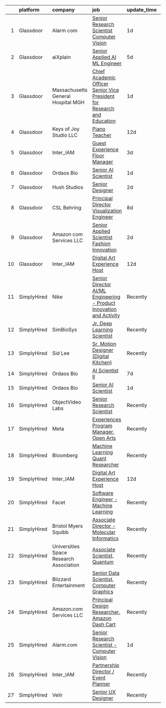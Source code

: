 

|    | platform    | company                                 | job                                                                                                                                                                                                                                                                                                                                                                                                                                                                                                                                                                                                                                                                                                                                                                                                                                                                                                                                                                                                                                                                                                                                                                                                                                                                                                                                                                   | update_time   | location            |
|---:|:------------|:----------------------------------------|:----------------------------------------------------------------------------------------------------------------------------------------------------------------------------------------------------------------------------------------------------------------------------------------------------------------------------------------------------------------------------------------------------------------------------------------------------------------------------------------------------------------------------------------------------------------------------------------------------------------------------------------------------------------------------------------------------------------------------------------------------------------------------------------------------------------------------------------------------------------------------------------------------------------------------------------------------------------------------------------------------------------------------------------------------------------------------------------------------------------------------------------------------------------------------------------------------------------------------------------------------------------------------------------------------------------------------------------------------------------------|:--------------|:--------------------|
|  1 | Glassdoor   | Alarm com                               | [Senior Research Scientist   Computer Vision](https://www.glassdoor.com/partner/jobListing.htm?pos=104&ao=1136043&s=58&guid=000001830740e9a6ab100c4b76b0b044&src=GD_JOB_AD&t=SR&vt=w&ea=1&cs=1_314b0313&cb=1662274038613&jobListingId=1008114529215&jrtk=3-0-1gc3k1qjbj4hj801-1gc3k1qk2ihmq800-f0240c73291185c5-)                                                                                                                                                                                                                                                                                                                                                                                                                                                                                                                                                                                                                                                                                                                                                                                                                                                                                                                                                                                                                                                     | 1d            | Tysons Corner, VA   |
|  2 | Glassdoor   | aiXplain                                | [Senior Applied AI ML Engineer](https://www.glassdoor.com/partner/jobListing.htm?pos=109&ao=1136043&s=58&guid=000001830740e9a6ab100c4b76b0b044&src=GD_JOB_AD&t=SR&vt=w&ea=1&cs=1_57286745&cb=1662274038613&jobListingId=1008101286720&jrtk=3-0-1gc3k1qjbj4hj801-1gc3k1qk2ihmq800-76025618883c1aae-)                                                                                                                                                                                                                                                                                                                                                                                                                                                                                                                                                                                                                                                                                                                                                                                                                                                                                                                                                                                                                                                                   | 5d            | Remote              |
|  3 | Glassdoor   | Massachusetts General Hospital MGH      | [Chief Academic Officer Senior Vice President for Research and Education](https://www.glassdoor.com/partner/jobListing.htm?pos=108&ao=1136043&s=58&guid=000001830740e9a6ab100c4b76b0b044&src=GD_JOB_AD&t=SR&vt=w&cs=1_37724ab3&cb=1662274038613&jobListingId=1008114461049&jrtk=3-0-1gc3k1qjbj4hj801-1gc3k1qk2ihmq800-7969cda9c33f92ee-)                                                                                                                                                                                                                                                                                                                                                                                                                                                                                                                                                                                                                                                                                                                                                                                                                                                                                                                                                                                                                              | 1d            | Boston, MA          |
|  4 | Glassdoor   | Keys of Joy  Studio  LLC                | [Piano Teacher](https://www.glassdoor.com/partner/jobListing.htm?pos=101&ao=1110586&s=58&guid=000001830740e9a6ab100c4b76b0b044&src=GD_JOB_AD&t=SR&vt=w&ea=1&cs=1_acf3f13e&cb=1662274038613&jobListingId=1008085726660&cpc=8AC01DCC8FF2DC38&jrtk=3-0-1gc3k1qjbj4hj801-1gc3k1qk2ihmq800-971d953e7f2685a3--6NYlbfkN0D4nuovUOU2dPryPr7-xanE7ZFWASvaSyNm3BqXIbrO0tXpTU9vesTaIQwmxN8SZa2fwb-3gCGoJckE8qGF5rWUG02_ZIiFWp4qiEQqjdoGoVBxJO6evwX5FpfwI5i43yV18YwT0IHt_5gX3FJirhOGsxjtKVmv7GIovDG8rqtm6IPjn2zfW9RvFYx9wC4I7TAQGsEP1KhDvDvSxcwZIC8GXNCrYpESd_FCMpB3Wmr6bCpLhhiyZ-Lp79QgJC5kDPfCQwsWE8lpHWKQ-Lio9lzogq7JiT8YkGE3yPfaSdafRpAt9GJnflKuXj4SLw17A35gjfyixHacQnJC0q11MjYA1t-Ht5W2hlbJGQvq1mlnDTADQZfeLjAsTbHW9CCc39X4-_RCLeJDjy3z3262QRLDNw2_x9B7ECeblzPLu7BdO68pCpcEjCnufURCa_UTlKmY31eNAST-AwuVrP0fCXjy88yZGQJwNnv0LVR22Str8m-rskzDBJ7w3pYZ470lKDU%3D)                                                                                                                                                                                                                                                                                                                                                                                                                                                                                                                | 12d           | Leawood, KS         |
|  5 | Glassdoor   | Inter_IAM                               | [Guest Experience Floor Manager](https://www.glassdoor.com/partner/jobListing.htm?pos=107&ao=1136043&s=58&guid=000001830740e9a6ab100c4b76b0b044&src=GD_JOB_AD&t=SR&vt=w&ea=1&cs=1_2e73f5d0&cb=1662274038613&jobListingId=1008105478070&jrtk=3-0-1gc3k1qjbj4hj801-1gc3k1qk2ihmq800-8295091c7ba2792d-)                                                                                                                                                                                                                                                                                                                                                                                                                                                                                                                                                                                                                                                                                                                                                                                                                                                                                                                                                                                                                                                                  | 3d            | Manhattan           |
|  6 | Glassdoor   | Ordaos Bio                              | [Senior AI Scientist](https://www.glassdoor.com/partner/jobListing.htm?pos=102&ao=1110586&s=58&guid=000001830740e9a6ab100c4b76b0b044&src=GD_JOB_AD&t=SR&vt=w&cs=1_bb0afa42&cb=1662274038613&jobListingId=1008114133794&cpc=9908D8D4413DBB8A&jrtk=3-0-1gc3k1qjbj4hj801-1gc3k1qk2ihmq800-8043975ded395adf--6NYlbfkN0DG4ntHtB_rMsnfhgmnSvK2brktLme1L4SiDeJjQ-izrVOLqRJ5-yjEhSyAj73O13RRNJJ4EA85-JGG-xWALzlYmvIjbLuO-i34ipPSFc7XDu1yg3Vzb8JI0J2bCFZNxPAhkKxbYJCJQVALgqT7-PJW21-0ibfGmlNYXmCLZaUrlxLMX__XJgOrCcly87QUrIRQu1_9wSuLwlbM8s60Rut07jaoaZSz7oOe9meryZOssql7ESEnyX9ft-WcYWHtk6OTAguCmIttsM2wbL_YYkJ0YXzynhWGxT1h1xBmy4rBhVlGB_pgMwn-viEVAKwckFlqcdFA51sbt0gZ6yQMqw-x1tvQP7cf7iIS6pCuv16OpNIZYaVCRcm492-ARJF3IP2W8bl0s9KkgsKemqq2mWcHLAz0_gT_GZk9Z-ro10jsFGK-vGZ1CvTt6kY6-Sv1YCIju8aaoleiUIdkX9PXFvmrbwwNDIwZ0UnfWUKQO8iDrcftRnB-rf3Tn8rwbbVDv6G8uR9pyTNzE5v25LLuhVYpby4keKTWJtmIe7CB8NuKIkkMHR0PsMEGFBVocd5u3J-hoioxlB-6dntpAmeh1XpKwb-j2Csz8bm8ZqtUSxsWFl-CjFXZWtYKVgNS72fP5tt_LlFWRpQpXgXh79PJJrw589Al5ovMWk4NTu5Kt3Q7NA3Anbyo8hQmKYzNotU4poDI7_FQo8Xl-cIQSOFdl-uUCPZYt-IAkdGIE4a5fObTX3KT23KEy-PKyRwArQ6K2zSNDcZiVeHJHjQ0aI0traJP7BOJi5UbGeeLBvsm29Wd2F6t3CGEORURwjTiHMJYeHoGeqY1n5Fe3sLf0NOfY2j5xEA9OC12xYw__tiNxOSqmsOLcogsKK84nb2XtgJl_jUGkWbyouRPiY8c-rTXn633f2mXd7Y3Ct_ZndQYE3AP41wD5hYk1Gh7UwlHataWX1OOX9RcUSbJf-MesyQ3FlLfm4M2SbTqZDMf_l6RQB-6Gg%3D%3D) | 1d            | Manhattan           |
|  7 | Glassdoor   | Hush Studios                            | [Senior Designer](https://www.glassdoor.com/partner/jobListing.htm?pos=105&ao=1136043&s=58&guid=000001830740e9a6ab100c4b76b0b044&src=GD_JOB_AD&t=SR&vt=w&cs=1_34e460fe&cb=1662274038613&jobListingId=1008110942193&jrtk=3-0-1gc3k1qjbj4hj801-1gc3k1qk2ihmq800-aacaa0183ed612b9-)                                                                                                                                                                                                                                                                                                                                                                                                                                                                                                                                                                                                                                                                                                                                                                                                                                                                                                                                                                                                                                                                                      | 2d            | Brooklyn, NY        |
|  8 | Glassdoor   | CSL Behring                             | [Principal Director  Visualization Engineer](https://www.glassdoor.com/partner/jobListing.htm?pos=110&ao=1136043&s=58&guid=000001830740e9a6ab100c4b76b0b044&src=GD_JOB_AD&t=SR&vt=w&cs=1_492255df&cb=1662274038613&jobListingId=1008097466940&jrtk=3-0-1gc3k1qjbj4hj801-1gc3k1qk2ihmq800-d9d4c5757026a822-)                                                                                                                                                                                                                                                                                                                                                                                                                                                                                                                                                                                                                                                                                                                                                                                                                                                                                                                                                                                                                                                           | 8d            | King of Prussia, PA |
|  9 | Glassdoor   | Amazon com Services LLC                 | [Senior Applied Scientist  Fashion Innovation](https://www.glassdoor.com/partner/jobListing.htm?pos=106&ao=1136043&s=58&guid=000001830740e9a6ab100c4b76b0b044&src=GD_JOB_AD&t=SR&vt=w&cs=1_77b44728&cb=1662274038613&jobListingId=1008111669533&jrtk=3-0-1gc3k1qjbj4hj801-1gc3k1qk2ihmq800-38f8135fcdcb1878-)                                                                                                                                                                                                                                                                                                                                                                                                                                                                                                                                                                                                                                                                                                                                                                                                                                                                                                                                                                                                                                                         | 2d            | Texas               |
| 10 | Glassdoor   | Inter_IAM                               | [Digital Art Experience Host](https://www.glassdoor.com/partner/jobListing.htm?pos=103&ao=1136043&s=58&guid=000001830740e9a6ab100c4b76b0b044&src=GD_JOB_AD&t=SR&vt=w&ea=1&cs=1_f1af38f2&cb=1662274038613&jobListingId=1008086032988&jrtk=3-0-1gc3k1qjbj4hj801-1gc3k1qk2ihmq800-0b7f226d2869b001-)                                                                                                                                                                                                                                                                                                                                                                                                                                                                                                                                                                                                                                                                                                                                                                                                                                                                                                                                                                                                                                                                     | 12d           | New York, NY        |
| 11 | SimplyHired | Nike                                    | [Senior Director AI/ML Engineering - Product Innovation and Activity](https://www.simplyhired.com/job/Gn9HVTtK0oUTy9Q9duapau2xLYfPiiB0pwqHYMkx_Xg3S0gszFuT0g?q=generative+art)                                                                                                                                                                                                                                                                                                                                                                                                                                                                                                                                                                                                                                                                                                                                                                                                                                                                                                                                                                                                                                                                                                                                                                                        | Recently      | Atlanta, GA         |
| 12 | SimplyHired | SimBioSys                               | [Jr. Deep Learning Scientist](https://www.simplyhired.com/job/QLKBeB213mb3gEI9hwxK3u6dwygDRzLsU5l729hCydJRHwl7Zh9bqA?q=generative+art)                                                                                                                                                                                                                                                                                                                                                                                                                                                                                                                                                                                                                                                                                                                                                                                                                                                                                                                                                                                                                                                                                                                                                                                                                                | Recently      | Chicago, IL         |
| 13 | SimplyHired | Sid Lee                                 | [Sr. Motion Designer (Digital Kitchen)](https://www.simplyhired.com/job/ZJ_SoPiD4hHloqhYXq4eB4zbngb41OgIOBuQQI0mtogqjzRz76Cicw?q=generative+art)                                                                                                                                                                                                                                                                                                                                                                                                                                                                                                                                                                                                                                                                                                                                                                                                                                                                                                                                                                                                                                                                                                                                                                                                                      | Recently      | Los Angeles, CA     |
| 14 | SimplyHired | Ordaos Bio                              | [AI Scientist II](https://www.simplyhired.com/job/eEhRwHfmXGrN9naCx1-UfQV0ZrUo-WIArWu2tuGmzp1a9D52SJPGGQ?q=generative+art)                                                                                                                                                                                                                                                                                                                                                                                                                                                                                                                                                                                                                                                                                                                                                                                                                                                                                                                                                                                                                                                                                                                                                                                                                                            | 7d            | New York, NY        |
| 15 | SimplyHired | Ordaos Bio                              | [Senior AI Scientist](https://www.simplyhired.com/job/BQ7DgRE_xTo9O8mlaVB0iNGEPsExe0Bkk4ahJsxcM6cg0ErvJi0EWQ?q=generative+art)                                                                                                                                                                                                                                                                                                                                                                                                                                                                                                                                                                                                                                                                                                                                                                                                                                                                                                                                                                                                                                                                                                                                                                                                                                        | 1d            | Manhattan, NY       |
| 16 | SimplyHired | ObjectVideo Labs                        | [Senior Research Scientist](https://www.simplyhired.com/job/iwGOHmLWvfOmxyLPWisE22bVwaw0zqQje7AP87bP-cBI8DTccbHQTQ?q=generative+art)                                                                                                                                                                                                                                                                                                                                                                                                                                                                                                                                                                                                                                                                                                                                                                                                                                                                                                                                                                                                                                                                                                                                                                                                                                  | Recently      | Tysons, VA          |
| 17 | SimplyHired | Meta                                    | [Experiences Program Manager, Open Arts](https://www.simplyhired.com/job/39LFdVDZkOVzjzuKxDh39-uXR6pKfcGOkABaQ3gkkuENYK4d0Gs1Og?q=generative+art)                                                                                                                                                                                                                                                                                                                                                                                                                                                                                                                                                                                                                                                                                                                                                                                                                                                                                                                                                                                                                                                                                                                                                                                                                     | Recently      | Menlo Park, CA      |
| 18 | SimplyHired | Bloomberg                               | [Machine Learning Quant Researcher](https://www.simplyhired.com/job/VPoBWZeqtsL_I-8lUeUVH-XyL3kFT6mMxT20wo9--CNiv9Uav37p5Q?q=generative+art)                                                                                                                                                                                                                                                                                                                                                                                                                                                                                                                                                                                                                                                                                                                                                                                                                                                                                                                                                                                                                                                                                                                                                                                                                          | Recently      | New York, NY        |
| 19 | SimplyHired | Inter_IAM                               | [Digital Art Experience Host](https://www.simplyhired.com/job/zkX7QnehxTBq47O1KffPpItQPYEflAD4CIRBzMuNp6SwtULAv4twvg?q=generative+art)                                                                                                                                                                                                                                                                                                                                                                                                                                                                                                                                                                                                                                                                                                                                                                                                                                                                                                                                                                                                                                                                                                                                                                                                                                | 12d           | New York, NY        |
| 20 | SimplyHired | Facet                                   | [Software Engineer - Machine Learning](https://www.simplyhired.com/job/rRl7LpYqGiIowLAwzbrNzMgXtXTFbKgtp-z9fo66PKEqX4Q6nYlO_w?q=generative+art)                                                                                                                                                                                                                                                                                                                                                                                                                                                                                                                                                                                                                                                                                                                                                                                                                                                                                                                                                                                                                                                                                                                                                                                                                       | Recently      | San Francisco, CA   |
| 21 | SimplyHired | Bristol Myers Squibb                    | [Associate Director - Molecular Informatics](https://www.simplyhired.com/job/6LUET-00J9FC82jcNozqbzcnMlTzIUjvX0PgAVt3914OdorFX8oQvA?q=generative+art)                                                                                                                                                                                                                                                                                                                                                                                                                                                                                                                                                                                                                                                                                                                                                                                                                                                                                                                                                                                                                                                                                                                                                                                                                 | Recently      | Cambridge, MA       |
| 22 | SimplyHired | Universities Space Research Association | [Associate Scientist, Quantum](https://www.simplyhired.com/job/A_kNwmPauICIfo5Qu5V7PVE0zdmhMpn6G33lWYk4RtzR6S2AfVqQ5A?q=generative+art)                                                                                                                                                                                                                                                                                                                                                                                                                                                                                                                                                                                                                                                                                                                                                                                                                                                                                                                                                                                                                                                                                                                                                                                                                               | Recently      | Mountain View, CA   |
| 23 | SimplyHired | Blizzard Entertainment                  | [Senior Data Scientist, Computer Graphics](https://www.simplyhired.com/job/FiskW-Gz-FCAVeSnphMRdyWJsI2KrVP0qig6JTACI2hq1lHJkEOfoA?q=generative+art)                                                                                                                                                                                                                                                                                                                                                                                                                                                                                                                                                                                                                                                                                                                                                                                                                                                                                                                                                                                                                                                                                                                                                                                                                   | Recently      | Irvine, CA          |
| 24 | SimplyHired | Amazon.com Services LLC                 | [Principal Design Researcher, Amazon Dash Cart](https://www.simplyhired.com/job/Lxa5iZNTNQIu5-9ZkJftHwIxZ_tpq8vURbeKfBqZgElC4o2RFPxTSQ?q=generative+art)                                                                                                                                                                                                                                                                                                                                                                                                                                                                                                                                                                                                                                                                                                                                                                                                                                                                                                                                                                                                                                                                                                                                                                                                              | Recently      | Hudson, MA          |
| 25 | SimplyHired | Alarm.com                               | [Senior Research Scientist - Computer Vision](https://www.simplyhired.com/job/DKz-UvWn3Z7fvTbVPSMosQLCwQwINodaJXZ0DK775tDpTEVgZJslAA?q=generative+art)                                                                                                                                                                                                                                                                                                                                                                                                                                                                                                                                                                                                                                                                                                                                                                                                                                                                                                                                                                                                                                                                                                                                                                                                                | 1d            | Tysons Corner, VA   |
| 26 | SimplyHired | Inter_IAM                               | [Partnership Director / Event Planner](https://www.simplyhired.com/job/bYdIeg6jYtnUVZI7eu8GFczxOTVmUhZwxsoqI15VPfRTHPPDjGVBIw?q=generative+art)                                                                                                                                                                                                                                                                                                                                                                                                                                                                                                                                                                                                                                                                                                                                                                                                                                                                                                                                                                                                                                                                                                                                                                                                                       | Recently      | Manhattan, NY       |
| 27 | SimplyHired | Velir                                   | [Senior UX Designer](https://www.simplyhired.com/job/JsuvOS3K5AR3HQi3VuKEBhQhKQeRlfY4_zE38BQBG3OMTSsgNvHd5Q?q=generative+art)                                                                                                                                                                                                                                                                                                                                                                                                                                                                                                                                                                                                                                                                                                                                                                                                                                                                                                                                                                                                                                                                                                                                                                                                                                         | Recently      | United States       |